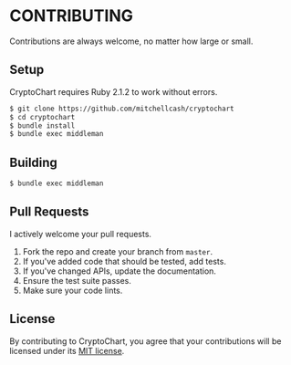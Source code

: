 # CONTRIBUTING

Contributions are always welcome, no matter how large or small.

## Setup

CryptoChart requires Ruby 2.1.2 to work without errors.

```sh
$ git clone https://github.com/mitchellcash/cryptochart
$ cd cryptochart
$ bundle install
$ bundle exec middleman
```

## Building

```sh
$ bundle exec middleman
```

## Pull Requests

I actively welcome your pull requests.

1. Fork the repo and create your branch from `master`.
2. If you've added code that should be tested, add tests.
3. If you've changed APIs, update the documentation.
4. Ensure the test suite passes.
5. Make sure your code lints.

## License

By contributing to CryptoChart, you agree that your contributions will be licensed
under its [MIT license](LICENSE).
